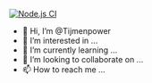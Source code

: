 
[![Node.js CI](https://github.com/Tijmenpower/ekc-discord-bot/actions/workflows/index.js/badge.svg?branch=main)](https://github.com/Tijmenpower/ekc-discord-bot/actions/workflows/index.js)
- 👋 Hi, I’m @Tijmenpower
- 👀 I’m interested in ...
- 🌱 I’m currently learning ...
- 💞️ I’m looking to collaborate on ...
- 📫 How to reach me ...
